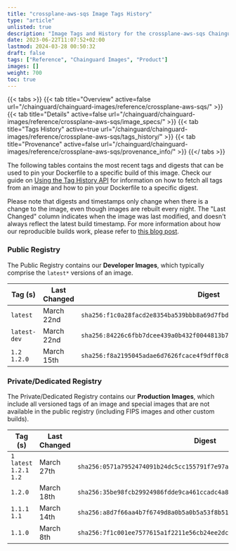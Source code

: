 ```yaml
---
title: "crossplane-aws-sqs Image Tags History"
type: "article"
unlisted: true
description: "Image Tags and History for the crossplane-aws-sqs Chainguard Image"
date: 2023-06-22T11:07:52+02:00
lastmod: 2024-03-28 00:50:32
draft: false
tags: ["Reference", "Chainguard Images", "Product"]
images: []
weight: 700
toc: true
---
```


{{< tabs >}}
{{< tab title="Overview" active=false url="/chainguard/chainguard-images/reference/crossplane-aws-sqs/" >}}
{{< tab title="Details" active=false url="/chainguard/chainguard-images/reference/crossplane-aws-sqs/image_specs/" >}}
{{< tab title="Tags History" active=true url="/chainguard/chainguard-images/reference/crossplane-aws-sqs/tags_history/" >}}
{{< tab title="Provenance" active=false url="/chainguard/chainguard-images/reference/crossplane-aws-sqs/provenance_info/" >}}
{{</ tabs >}}

The following tables contains the most recent tags and digests that can be used to pin your Dockerfile to a specific build of this image. Check our guide on [Using the Tag History API](/chainguard/chainguard-images/using-the-tag-history-api/) for information on how to fetch all tags from an image and how to pin your Dockerfile to a specific digest.

Please note that digests and timestamps only change when there is a change to the image, even though images are rebuilt every night. The "Last Changed" column indicates when the image was last modified, and doesn't always reflect the latest build timestamp. For more information about how our reproducible builds work, please refer to [this blog post](https://www.chainguard.dev/unchained/reproducing-chainguards-reproducible-image-builds).

### Public Registry
The Public Registry contains our **Developer Images**, which typically comprise the `latest*` versions of an image.

| Tag (s)        | Last Changed | Digest                                                                    |
|----------------|--------------|---------------------------------------------------------------------------|
|  `latest`      | March 22nd   | `sha256:f1c0a28facd2e8354ba539bbb8a69d7fbd1203ccab86c86432c4042319cff6a1` |
|  `latest-dev`  | March 22nd   | `sha256:84226c6fbb7dcee439a0b432f0044813b77c63b4ab7397a19a55f28e7339f89f` |
|  `1.2` `1.2.0` | March 15th   | `sha256:f8a2195045adae6d7626fcace4f9dff0c881f5098f4938a89ff9b5a1e431ea85` |


### Private/Dedicated Registry
The Private/Dedicated Registry contains our **Production Images**, which include all versioned tags of an image and special images that are not available in the public registry (including FIPS images and other custom builds).

| Tag (s)                     | Last Changed | Digest                                                                    |
|-----------------------------|--------------|---------------------------------------------------------------------------|
|  `1` `latest` `1.2.1` `1.2` | March 27th   | `sha256:0571a7952474091b24dc5cc155791f7e97a008ed3cef12b9b7960db7c825e938` |
|  `1.2.0`                    | March 18th   | `sha256:35be98fcb29924986fdde9ca461ccadc4a84704eb344f374ee2059f2611291c6` |
|  `1.1.1` `1.1`              | March 14th   | `sha256:a8d7f66aa4b7f6749d8a0b5a0b5a53f8b51f86d04ab48272aa3b927b061b0076` |
|  `1.1.0`                    | March 8th    | `sha256:7f1c001ee7577615a1f2211e56cb24ee2dca5504c3f096063f1c1a34c960de86` |

